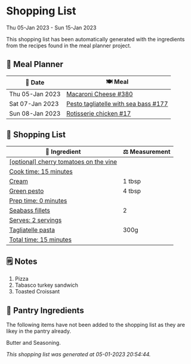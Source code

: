 # Shopping List

Thu 05-Jan 2023 - Sun 15-Jan 2023

This shopping list has been automatically generated with the ingredients from the recipes found in the meal planner project.

## 📅 Meal Planner

|📅 Date| 🍽️ Meal|
|----|----|
|Thu 05-Jan 2023|[Macaroni Cheese #380](https://github.com/jcallaghan/The-Cookbook/issues/380)|
|Sat 07-Jan 2023|[Pesto tagliatelle with sea bass #177](https://github.com/jcallaghan/The-Cookbook/issues/177)|
|Sun 08-Jan 2023|[Rotisserie chicken #17](https://github.com/jcallaghan/The-Cookbook/issues/17)|

## 🛒 Shopping List

| 🍌 Ingredient| ⚖️ Measurement|
|----------|-----------|
|[[optional] cherry tomatoes on the vine](https://www.sainsburys.co.uk/gol-ui/SearchResults/[optional]%20cherry%20tomatoes%20on%20the%20vine)||
|[Cook time:  15 minutes](https://www.sainsburys.co.uk/gol-ui/SearchResults/Cook%20time:%20%2015%20minutes)||
|[Cream](https://www.sainsburys.co.uk/gol-ui/SearchResults/Cream)|1 tbsp|
|[Green pesto](https://www.sainsburys.co.uk/gol-ui/SearchResults/Green%20pesto)|4 tbsp|
|[Prep time: 0 minutes](https://www.sainsburys.co.uk/gol-ui/SearchResults/Prep%20time:%200%20minutes)||
|[Seabass fillets](https://www.sainsburys.co.uk/gol-ui/SearchResults/Seabass%20fillets)|2|
|[Serves: 2 servings](https://www.sainsburys.co.uk/gol-ui/SearchResults/Serves:%202%20servings)||
|[Tagliatelle pasta](https://www.sainsburys.co.uk/gol-ui/SearchResults/Tagliatelle%20pasta)|300g|
|[Total time: 15 minutes](https://www.sainsburys.co.uk/gol-ui/SearchResults/Total%20time:%2015%20minutes)||

## 🗒️ Notes

1. Pizza
1. Tabasco turkey sandwich
1. Toasted Croissant 

## 🏪 Pantry Ingredients

The following items have not been added to the shopping list as they are likey in the pantry already.

Butter and Seasoning.


_This shopping list was generated at 05-01-2023 20:54:44._